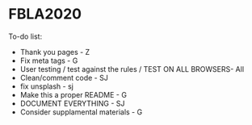 # FBLA2020

To-do list:
- Thank you pages - Z
- Fix meta tags - G
- User testing / test against the rules / TEST ON ALL BROWSERS- All
- Clean/comment code - SJ
- fix unsplash - sj
- Make this a proper README - G
- DOCUMENT EVERYTHING - SJ
- Consider supplamental materials - G
